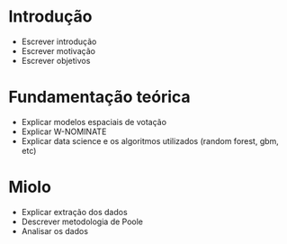 # Introdução

* Escrever introdução
* Escrever motivação
* Escrever objetivos

# Fundamentação teórica

* Explicar modelos espaciais de votação
* Explicar W-NOMINATE
* Explicar data science e os algoritmos utilizados (random forest, gbm, etc)

# Miolo

* Explicar extração dos dados
* Descrever metodologia de Poole
* Analisar os dados
